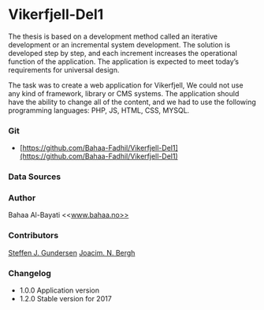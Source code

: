 # Vikerfjell-Del1

The thesis is based on a development method called an iterative development or an incremental system development. The solution is developed step by step, and each increment increases the operational function of the application. The application is expected to meet today’s requirements for universal design.

The task was to create a web application for Vikerfjell, We could not use any kind of framework, library or CMS systems. The application should have the ability to change all of the content, and we had to use the following programming languages: PHP, JS, HTML, CSS, MYSQL.


### Git
* [https://github.com/Bahaa-Fadhil/Vikerfjell-Del1](https://github.com/Bahaa-Fadhil/Vikerfjell-Del1)


### Data Sources


### Author
Bahaa Al-Bayati <<www.bahaa.no>>



### Contributors
[Steffen J. Gundersen]() 
[Joacim. N. Bergh]() 


### Changelog
* 1.0.0 Application version
* 1.2.0 Stable version for 2017
